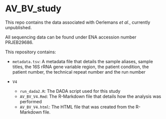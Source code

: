 # AV_BV_study

This repo contains the data associated with Oerlemans _et al._, currently unpublished.

All sequencing data can be found under ENA accession number PRJEB29686.

This repository contains:

* `metadata.tsv`: A metadata file that details the sample aliases, sample titles, the 16S rRNA gene variable region, the patient condition, the patient number, the technical repeat number and the run number
* `V4`

  * `run_dada2.R`: The DADA script used for this study
  * `AV_BV_V4.Rmd`: The R-Markdown file that details how the analysis was performed
  * `AV_BV_V4.html`: The HTML file that was created from the R-Markdown file.
